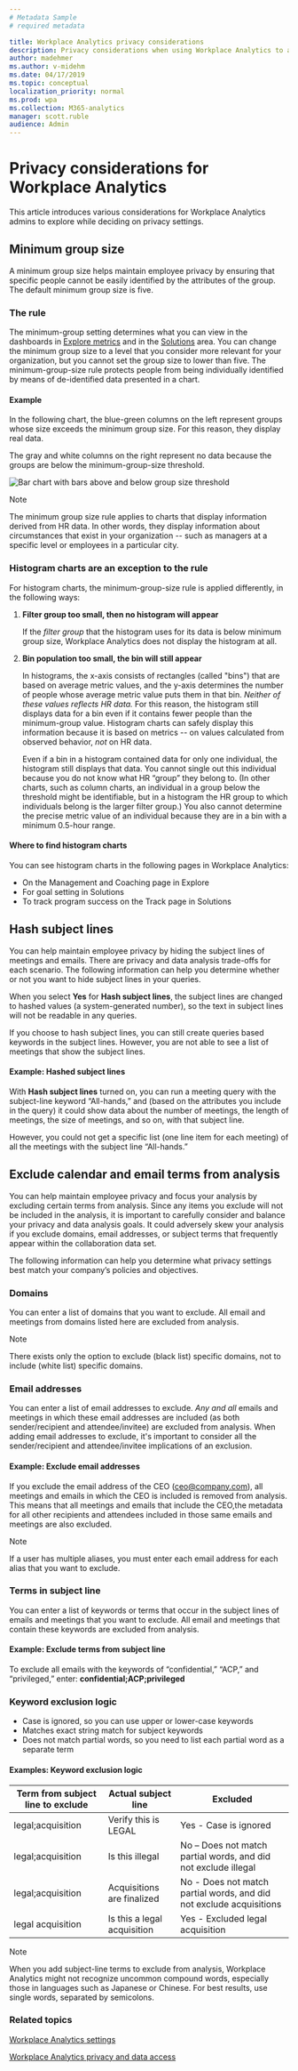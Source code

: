 ```yaml
---
# Metadata Sample
# required metadata

title: Workplace Analytics privacy considerations
description: Privacy considerations when using Workplace Analytics to analyze your organizational data
author: madehmer
ms.author: v-midehm
ms.date: 04/17/2019
ms.topic: conceptual
localization_priority: normal 
ms.prod: wpa
ms.collection: M365-analytics
manager: scott.ruble
audience: Admin
---
```

# Privacy considerations for Workplace Analytics

This article introduces various considerations for Workplace Analytics admins to explore while deciding on privacy settings.

## Minimum group size

A minimum group size helps maintain employee privacy by ensuring that specific people cannot be easily identified by the attributes of the group. The default minimum group size is five.

### The rule

The minimum-group setting determines what you can view in the dashboards in [Explore metrics](../Use/Explore-Metrics-Week-in-the-Life.md) and in the [Solutions](../Tutorials/solutionsv2-intro.md) area. You can change the minimum group size to a level that you consider more relevant for your organization, but you cannot set the group size to lower than five. The minimum-group-size rule protects people from being individually identified by means of de-identified data presented in a chart.

#### Example

In the following chart, the blue-green columns on the left represent groups whose size exceeds the minimum group size. For this reason, they display real data.

The gray and white columns on the right represent no data because the groups are below the minimum-group-size threshold.

<img src="../Images/WpA/group-size-bars.png" alt="Bar chart with bars above and below group size threshold">

> [!Note]
> The minimum group size rule applies to charts that display information derived from HR data. In other words, they display information about circumstances that exist in your organization -- such as managers at a specific level or employees in a particular city.  

### Histogram charts are an exception to the rule

For histogram charts, the minimum-group-size rule is applied differently, in the following ways:

1. **Filter group too small, then no histogram will appear**

   If the _filter group_ that the histogram uses for its data is below minimum group size, Workplace Analytics does not display the histogram at all.

2. **Bin population too small, the bin will still appear**

   In histograms, the x-axis consists of rectangles (called "bins") that are based on average metric values, and the y-axis determines the number of people whose average metric value puts them in that bin. _Neither of these values reflects HR data._ For this reason, the histogram still displays data for a bin even if it contains fewer people than the minimum-group value. Histogram charts can safely display this information because it is based on metrics -- on values calculated from observed behavior, _not_ on HR data.

   Even if a bin in a histogram contained data for only one individual, the histogram still displays that data. You cannot single out this individual because you do not know what HR “group” they belong to. (In other charts, such as column charts, an individual in a group below the threshold might be identifiable, but in a histogram the HR group to which individuals belong is the larger filter group.) You also cannot determine the precise metric value of an individual because they are in a bin with a minimum 0.5-hour range.

#### Where to find histogram charts

You can see histogram charts in the following pages in Workplace Analytics:

* On the Management and Coaching page in Explore
* For goal setting in Solutions
* To track program success on the Track page in Solutions

## Hash subject lines

You can help maintain employee privacy by hiding the subject lines of meetings and emails. There are privacy and data analysis trade-offs for each scenario. The following information can help you determine whether or not you want to hide subject lines in your queries.  

When you select **Yes** for **Hash subject lines**, the subject lines are changed to hashed values (a system-generated number), so the text in subject lines will not be readable in any queries.

If you choose to hash subject lines, you can still create queries based keywords in the subject lines. However, you are not able to see a list of meetings that show the subject lines.

#### Example: Hashed subject lines

With **Hash subject lines** turned on, you can run a meeting query with the subject-line keyword “All-hands,” and (based on the attributes you include in the query) it could show data about the number of meetings, the length of meetings, the size of meetings, and so on, with that subject line. 

However, you could not get a specific list (one line item for each meeting) of all the meetings with the subject line “All-hands.”

## Exclude calendar and email terms from analysis

You can help maintain employee privacy and focus your analysis by excluding certain terms from analysis. Since any items you exclude will not be included in the analysis, it is important to carefully consider and balance your privacy and data analysis goals. It could adversely skew your analysis if you exclude domains, email addresses, or subject terms that frequently appear within the collaboration data set.

The following information can help you determine what privacy settings best match your company’s policies and objectives.

### Domains

You can enter a list of domains that you want to exclude. All email and meetings from domains listed here are excluded from analysis.

> [!Note]
> There exists only the option to exclude (black list) specific domains, not to include (white list) specific domains.

### Email addresses

You can enter a list of email addresses to exclude. _Any and all_ emails and meetings in which these email addresses are included (as both sender/recipient and attendee/invitee) are excluded from analysis. When adding email addresses to exclude, it's important to consider all the sender/recipient and attendee/invitee implications of an exclusion.

#### Example: Exclude email addresses

If you exclude the email address of the CEO (ceo@company.com), all meetings and emails in which the CEO is included is removed from analysis. This means that all meetings and emails that include the CEO,the metadata for all other recipients and attendees included in those same emails and meetings are also excluded.

> [!Note]
> If a user has multiple aliases, you must enter each email address for each alias that you want to exclude.

### Terms in subject line

You can enter a list of keywords or terms that occur in the subject lines of emails and meetings that you want to exclude. All email and meetings that contain these keywords are excluded from analysis.

#### Example: Exclude terms from subject line

To exclude all emails with the keywords of “confidential,” “ACP,” and “privileged,” enter: **confidential;ACP;privileged**

### Keyword exclusion logic

* Case is ignored, so you can use upper or lower-case keywords
* Matches exact string match for subject keywords
* Does not match partial words, so you need to list each partial word as a separate term

#### Examples: Keyword exclusion logic

Term from subject line to exclude | Actual subject line | Excluded
---------|----------|---------
 legal;acquisition | Verify this is LEGAL | Yes - Case is ignored
 legal;acquisition | Is this illegal | No – Does not match partial words, and did not exclude illegal
 legal;acquisition | Acquisitions are finalized | No - Does not match partial words, and did not exclude acquisitions
 legal acquisition |Is this a legal acquisition | Yes  - Excluded legal acquisition

 > [!Note]
 > When you add subject-line terms to exclude from analysis, Workplace Analytics might not recognize uncommon compound words, especially those in languages such as Japanese or Chinese. For best results, use single words, separated by semicolons.

### Related topics

[Workplace Analytics settings ](../Use/Settings.md)

[Workplace Analytics privacy and data access](../Privacy/Privacy-And-Data-Access.md)
